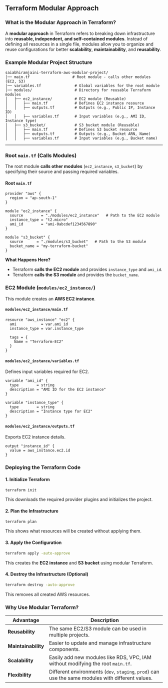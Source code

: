 ## Terraform Modular Approach 

###  What is the Modular Approach in Terraform?
A **modular approach** in Terraform refers to breaking down infrastructure into **reusable, independent, and self-contained modules**. Instead of defining all resources in a single file, modules allow you to organize and reuse configurations for better **scalability**, **maintainability**, and **reusability**.



### Example Modular Project Structure
```
saiabhiramjaini-terraform-aws-modular-project/
│── main.tf                   # Root module - calls other modules (EC2, S3)
│── variables.tf               # Global variables for the root module
│── modules/                   # Directory for reusable Terraform modules
│   ├── ec2_instance/          # EC2 module (Reusable)
│   │   ├── main.tf            # Defines EC2 instance resource
│   │   ├── outputs.tf         # Outputs (e.g., Public IP, Instance ID)
│   │   ├── variables.tf       # Input variables (e.g., AMI ID, Instance type)
│   ├── s3_bucket/             # S3 bucket module (Reusable)
│   │   ├── main.tf            # Defines S3 bucket resource
│   │   ├── outputs.tf         # Outputs (e.g., Bucket ARN, Name)
│   │   ├── variables.tf       # Input variables (e.g., Bucket name)
```

---

###  Root `main.tf` (Calls Modules)

The root module **calls other modules** (`ec2_instance`, `s3_bucket`) by specifying their source and passing required variables.

#### Root `main.tf`
```hcl
provider "aws" {
  region = "ap-south-1"
}

module "ec2_instance" {
  source        = "./modules/ec2_instance"   # Path to the EC2 module
  instance_type = "t2.micro"
  ami_id        = "ami-0abcdef1234567890"
}

module "s3_bucket" {
  source      = "./modules/s3_bucket"   # Path to the S3 module
  bucket_name = "my-terraform-bucket"
}
```
**What Happens Here?**
- Terraform **calls the EC2 module** and provides `instance_type` and `ami_id`.
- Terraform **calls the S3 module** and provides the `bucket_name`.


###   EC2 Module (`modules/ec2_instance/`)
This module creates an **AWS EC2 instance**.

#### `modules/ec2_instance/main.tf`
```hcl
resource "aws_instance" "ec2" {
  ami           = var.ami_id
  instance_type = var.instance_type

  tags = {
    Name = "Terraform-EC2"
  }
}
```

#### `modules/ec2_instance/variables.tf`
Defines input variables required for EC2.

```hcl
variable "ami_id" {
  type        = string
  description = "AMI ID for the EC2 instance"
}

variable "instance_type" {
  type        = string
  description = "Instance type for EC2"
}
```

#### `modules/ec2_instance/outputs.tf`
Exports EC2 instance details.

```hcl
output "instance_id" {
  value = aws_instance.ec2.id
}
```



### Deploying the Terraform Code
#### 1. Initialize Terraform
```sh
terraform init
```
This downloads the required provider plugins and initializes the project.

#### 2. Plan the Infrastructure
```sh
terraform plan
```
This shows what resources will be created without applying them.

#### 3. Apply the Configuration
```sh
terraform apply -auto-approve
```
This creates the **EC2 instance** and **S3 bucket** using modular Terraform.

#### 4. Destroy the Infrastructure (Optional)
```sh
terraform destroy -auto-approve
```
This removes all created AWS resources.


### Why Use Modular Terraform?
| Advantage | Description |
|-----------|-------------|
| **Reusability** | The same EC2/S3 module can be used in multiple projects. |
| **Maintainability** | Easier to update and manage infrastructure components. |
| **Scalability** | Easily add new modules like RDS, VPC, IAM without modifying the root `main.tf`. |
| **Flexibility** | Different environments (`dev`, `staging`, `prod`) can use the same modules with different values. |
